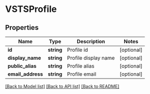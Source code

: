# VSTSProfile

## Properties
Name | Type | Description | Notes
------------ | ------------- | ------------- | -------------
**id** | **string** | Profile id | [optional] 
**display_name** | **string** | Profile display name | [optional] 
**public_alias** | **string** | Profile alias | [optional] 
**email_address** | **string** | Profile email | [optional] 

[[Back to Model list]](../README.md#documentation-for-models) [[Back to API list]](../README.md#documentation-for-api-endpoints) [[Back to README]](../README.md)


